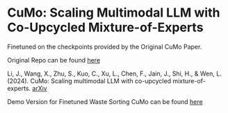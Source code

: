 
# CuMo: Scaling Multimodal LLM with Co-Upcycled Mixture-of-Experts

Finetuned on the checkpoints provided by the Original CuMo Paper.

Original Repo can be found [here](github.com/SHI-Labs/CuMo)

Li, J., Wang, X., Zhu, S., Kuo, C., Xu, L., Chen, F., Jain, J., Shi, H., & Wen, L. (2024). CuMo: Scaling multimodal LLM with co-upcycled mixture-of-experts. [arXiv](https://arxiv.org/abs/2405.05949)


Demo Version for Finetuned Waste Sorting CuMo can be found [here](https://huggingface.co/spaces/BenkHel/CumoThesis)

